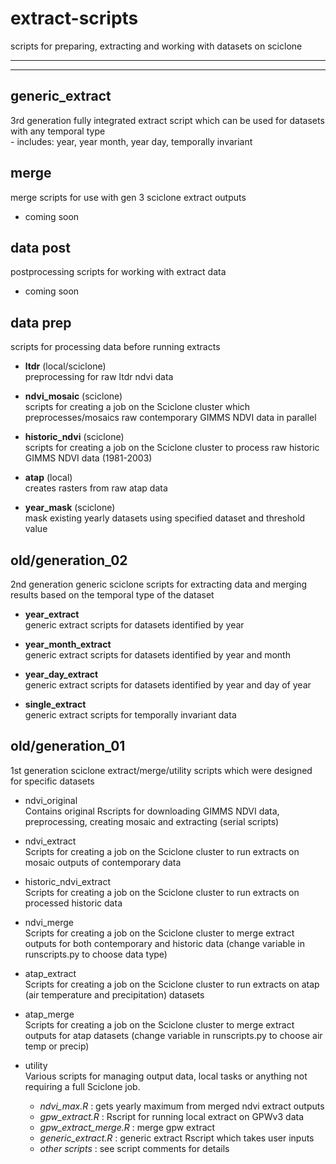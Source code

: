 # extract-scripts

scripts for preparing, extracting and working with datasets on sciclone

--------------------------------------------------
--------------------------------------------------

## generic_extract  
3rd generation fully integrated extract script which can be used for datasets with any temporal type  
    - includes: year, year month, year day, temporally invariant


## merge  
merge scripts for use with gen 3 sciclone extract outputs  
- coming soon


## data post
postprocessing scripts for working with extract data

- coming soon


## data prep 
scripts for processing data before running extracts

- **ltdr** (local/sciclone)  
   preprocessing for raw ltdr ndvi data

- **ndvi_mosaic** (sciclone)  
   scripts for creating a job on the Sciclone cluster which preprocesses/mosaics raw contemporary GIMMS NDVI data in parallel

- **historic_ndvi** (sciclone)  
   scripts for creating a job on the Sciclone cluster to process raw historic GIMMS NDVI data (1981-2003)

- **atap** (local)  
   creates rasters from raw atap data

- **year_mask** (sciclone)  
    mask existing yearly datasets using specified dataset and threshold value
    

## old/generation_02
2nd generation generic sciclone scripts for extracting data and merging results based on the temporal type of the dataset  

- **year_extract**  
    generic extract scripts for datasets identified by year

- **year_month_extract**  
    generic extract scripts for datasets identified by year and month

- **year_day_extract**  
    generic extract scripts for datasets identified by year and day of year

- **single_extract**  
    generic extract scripts for temporally invariant data


## old/generation_01
1st generation sciclone extract/merge/utility scripts which were designed for specific datasets

- ndvi_original  
    Contains original Rscripts for downloading GIMMS NDVI data, preprocessing, creating mosaic and extracting (serial scripts)

- ndvi_extract  
    Scripts for creating a job on the Sciclone cluster to run extracts on mosaic outputs of contemporary data

- historic_ndvi_extract  
    Scripts for creating a job on the Sciclone cluster to run extracts on processed historic data

- ndvi_merge  
    Scripts for creating a job on the Sciclone cluster to merge extract outputs for both contemporary and historic data (change variable in runscripts.py to choose data type)

- atap_extract  
    Scripts for creating a job on the Sciclone cluster to run extracts on atap (air temperature and precipitation) datasets

- atap_merge  
    Scripts for creating a job on the Sciclone cluster to merge extract outputs for atap datasets (change variable in runscripts.py to choose air temp or precip)

- utility  
    Various scripts for managing output data, local tasks or anything not requiring a full Sciclone job.
    - _ndvi_max.R_ : gets yearly maximum from merged ndvi extract outputs
    - _gpw_extract.R_ : Rscript for running local extract on GPWv3 data
    - _gpw_extract_merge.R_ : merge gpw extract
    - _generic_extract.R_ : generic extract Rscript which takes user inputs
    - _other scripts_ : see script comments for details

